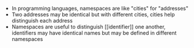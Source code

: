 - In programming languages, namespaces are like "cities" for "addresses"
- Two addresses may be identical but with different cities, cities help distinguish each address
- Namespaces are useful to distinguish [[identifier]] one another, identifiers may have identical names but may be defined in different namespaces